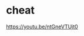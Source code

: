 # cheat

<!-- Failed to upload "WhatsApp Video 2025-04-06 at 15.16.20_dc7deba7.mp4" -->
https://youtu.be/ntGneVTUjt0
